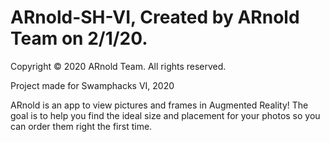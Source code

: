 # ARnold-SH-VI, Created by ARnold Team on 2/1/20.
Copyright © 2020 ARnold Team. All rights reserved.

Project made for Swamphacks VI, 2020

ARnold is an app to view pictures and frames in Augmented Reality! The goal is to help you find the ideal size and placement
for your photos so you can order them right the first time.

